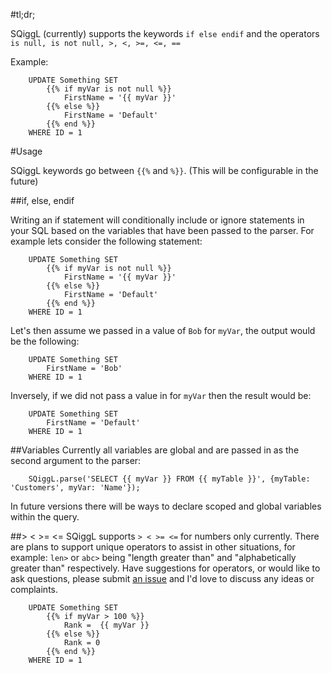 #tl;dr;

SQiggL (currently) supports the keywords `if else endif` and the operators `is null, is not null, >, <, >=, <=, ==`

Example:
```
    UPDATE Something SET 
        {{% if myVar is not null %}} 
            FirstName = '{{ myVar }}' 
        {{% else %}} 
            FirstName = 'Default' 
        {{% end %}} 
    WHERE ID = 1 
```

#Usage

SQiggL keywords go between `{{%` and `%}}`. (This will be configurable in the future)

##if, else, endif

Writing an if statement will conditionally include or ignore statements in your SQL based on the variables that have been passed to the parser. For example lets consider the following statement:
```
    UPDATE Something SET 
        {{% if myVar is not null %}} 
            FirstName = '{{ myVar }}'
        {{% else %}} 
            FirstName = 'Default' 
        {{% end %}} 
    WHERE ID = 1 
```
Let's then assume we passed in a value of `Bob` for `myVar`, the output would be the following:
```
    UPDATE Something SET 
        FirstName = 'Bob' 
    WHERE ID = 1 
```
Inversely, if we did not pass a value in for `myVar` then the result would be:
```
    UPDATE Something SET 
        FirstName = 'Default' 
    WHERE ID = 1 
```

##Variables
Currently all variables are global and are passed in as the second argument to the parser:
```
    SQiggL.parse('SELECT {{ myVar }} FROM {{ myTable }}', {myTable: 'Customers', myVar: 'Name'});
```
In future versions there will be ways to declare scoped and global variables within the query.

##> < >= <=
SQiggL supports `> < >= <=` for numbers only currently. There are plans to support unique operators to assist in other situations, for example: `len>` or `abc>` being "length greater than" and "alphabetically greater than" respectively. Have suggestions for operators, or would like to ask questions, please submit [an issue](https://github.com/SnareChops/SQiggL-js/issues) and I'd love to discuss any ideas or complaints.
```
    UPDATE Something SET 
        {{% if myVar > 100 %}} 
            Rank =  {{ myVar }}
        {{% else %}} 
            Rank = 0 
        {{% end %}} 
    WHERE ID = 1
```